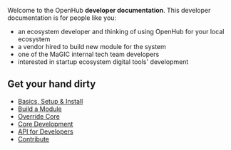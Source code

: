 Welcome to the OpenHub **developer documentation**. This developer documentation is for people like you:
* an ecosystem developer and thinking of using OpenHub for your local ecosystem
* a vendor hired to build new module for the system
* one of the MaGIC internal tech team developers
* interested in startup ecosystem digital tools' development

## Get your hand dirty
* [Basics, Setup & Install](Basics)
* [Build a Module](Build-Module)
* [Override Core](Override-Core)
* [Core Development](Core-Development)
* [API for Developers](API-for-Developers)
* [Contribute](Contribute)